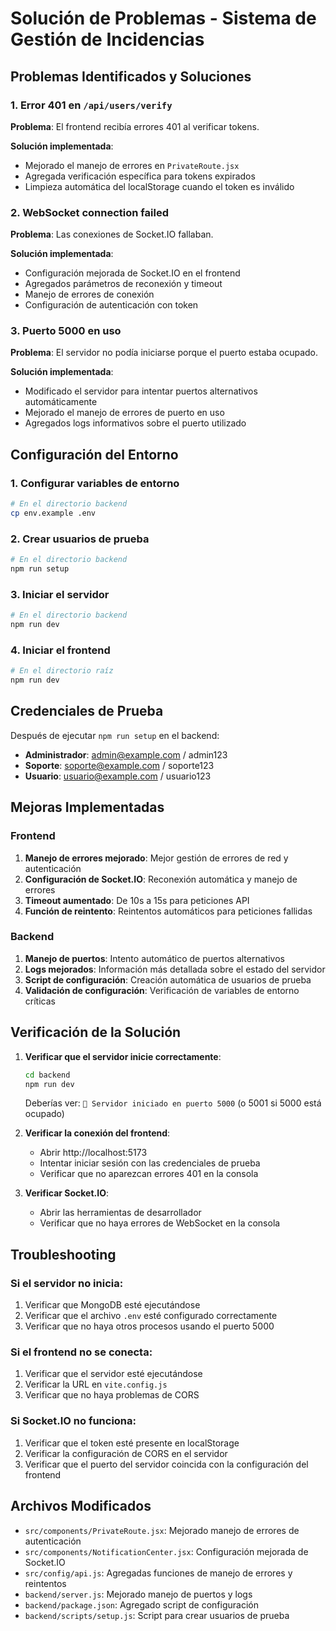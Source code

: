 # Solución de Problemas - Sistema de Gestión de Incidencias

## Problemas Identificados y Soluciones

### 1. Error 401 en `/api/users/verify`
**Problema**: El frontend recibía errores 401 al verificar tokens.

**Solución implementada**:
- Mejorado el manejo de errores en `PrivateRoute.jsx`
- Agregada verificación específica para tokens expirados
- Limpieza automática del localStorage cuando el token es inválido

### 2. WebSocket connection failed
**Problema**: Las conexiones de Socket.IO fallaban.

**Solución implementada**:
- Configuración mejorada de Socket.IO en el frontend
- Agregados parámetros de reconexión y timeout
- Manejo de errores de conexión
- Configuración de autenticación con token

### 3. Puerto 5000 en uso
**Problema**: El servidor no podía iniciarse porque el puerto estaba ocupado.

**Solución implementada**:
- Modificado el servidor para intentar puertos alternativos automáticamente
- Mejorado el manejo de errores de puerto en uso
- Agregados logs informativos sobre el puerto utilizado

## Configuración del Entorno

### 1. Configurar variables de entorno
```bash
# En el directorio backend
cp env.example .env
```

### 2. Crear usuarios de prueba
```bash
# En el directorio backend
npm run setup
```

### 3. Iniciar el servidor
```bash
# En el directorio backend
npm run dev
```

### 4. Iniciar el frontend
```bash
# En el directorio raíz
npm run dev
```

## Credenciales de Prueba

Después de ejecutar `npm run setup` en el backend:

- **Administrador**: admin@example.com / admin123
- **Soporte**: soporte@example.com / soporte123
- **Usuario**: usuario@example.com / usuario123

## Mejoras Implementadas

### Frontend
1. **Manejo de errores mejorado**: Mejor gestión de errores de red y autenticación
2. **Configuración de Socket.IO**: Reconexión automática y manejo de errores
3. **Timeout aumentado**: De 10s a 15s para peticiones API
4. **Función de reintento**: Reintentos automáticos para peticiones fallidas

### Backend
1. **Manejo de puertos**: Intento automático de puertos alternativos
2. **Logs mejorados**: Información más detallada sobre el estado del servidor
3. **Script de configuración**: Creación automática de usuarios de prueba
4. **Validación de configuración**: Verificación de variables de entorno críticas

## Verificación de la Solución

1. **Verificar que el servidor inicie correctamente**:
   ```bash
   cd backend
   npm run dev
   ```
   Deberías ver: `🚀 Servidor iniciado en puerto 5000` (o 5001 si 5000 está ocupado)

2. **Verificar la conexión del frontend**:
   - Abrir http://localhost:5173
   - Intentar iniciar sesión con las credenciales de prueba
   - Verificar que no aparezcan errores 401 en la consola

3. **Verificar Socket.IO**:
   - Abrir las herramientas de desarrollador
   - Verificar que no haya errores de WebSocket en la consola

## Troubleshooting

### Si el servidor no inicia:
1. Verificar que MongoDB esté ejecutándose
2. Verificar que el archivo `.env` esté configurado correctamente
3. Verificar que no haya otros procesos usando el puerto 5000

### Si el frontend no se conecta:
1. Verificar que el servidor esté ejecutándose
2. Verificar la URL en `vite.config.js`
3. Verificar que no haya problemas de CORS

### Si Socket.IO no funciona:
1. Verificar que el token esté presente en localStorage
2. Verificar la configuración de CORS en el servidor
3. Verificar que el puerto del servidor coincida con la configuración del frontend

## Archivos Modificados

- `src/components/PrivateRoute.jsx`: Mejorado manejo de errores de autenticación
- `src/components/NotificationCenter.jsx`: Configuración mejorada de Socket.IO
- `src/config/api.js`: Agregadas funciones de manejo de errores y reintentos
- `backend/server.js`: Mejorado manejo de puertos y logs
- `backend/package.json`: Agregado script de configuración
- `backend/scripts/setup.js`: Script para crear usuarios de prueba 